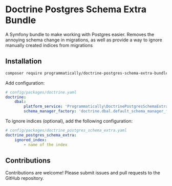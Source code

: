 # Doctrine Postgres Schema Extra Bundle

A Symfony bundle to make working with Postgres easier. Removes the annoying schema change in migrations, 
as well as provide a way to ignore manually created indices from migrations

## Installation

```bash
composer require programmatically/doctrine-postgres-schema-extra-bundle
```

Add configuration:

```yaml
# config/packages/doctrine.yaml
doctrine:
    dbal:
        platform_service: 'Programmatically\DoctrinePostgresSchemaExtraBundle\Doctrine\CustomPostgreSQLPlatformService'
        schema_manager_factory: 'doctrine.dbal.default_schema_manager_factory'
```

To ignore indices (optional), add the following configuration:

```yaml
# config/packages/doctrine_postgres_schema_extra.yaml
doctrine_postgres_schema_extra:
    ignored_index:
        - name of the index
```

## Contributions

Contributions are welcome! Please submit issues and pull requests to the GitHub repository.
